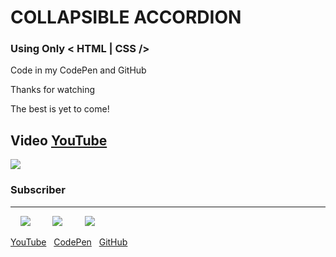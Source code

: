 # COLLAPSIBLE ACCORDION

### Using Only < HTML | CSS />

Code in my CodePen and GitHub

Thanks for watching

The best is yet to come!

## Video [YouTube](https://www.youtube.com/watch?v=4AldY5FpRBo "YouTube")

[![](https://lh3.googleusercontent.com/TO6ngj0LttsBOQxM9fIQ7HZ-Ammtxo8HlpC3LuXE6KSx9MH6EUIT85PlXMLCioLfZvmfVfGSFLlm2E_WNTBYr3O2TrwBAbQWbckAcstv4yZjky_XSOTFOXXdtfuEpVmGDLlY-NCAA02aj_5_YdoGM5ayPb0nx3nRokY7USUcrnlKlOXn8lX-msseTvNzXblV2W9OJR84ueSokvgn4EswoxLUJWZCDbl8N1DgM_8Gh95dHo1HzgRkb1kIwTR8_0du0ymPu6llyfJNvOPxPhbYVyLxoMoVbb9WmPCVeNizdovGmrZ_VWa2QBQpTyDO1JRK8N2H9tJygKSCEMzLC4wCivHgUPOaoFecNlYbCTEq7sa0fLinbi5kZT8AxAi6_1wD_nOgKvgWy0IjbIPOWkX7oelV4gEQVFsE2W-ARbcwMAFiST4HTIHhHg-yL3rDqxlW7pssQPrQDm5sCPZvaLJMSlXv9ftHO1_h7JCz8jsmDFwNUQPP6hOtTT5K7iJV_ylVxPm8U0MPn7CZ7g9VXB0A1M5_WYjXoO5dwKc6ZG5NmPHzZfiAK1nS8Ytmb46QUhdUAvMukQj8rRUTJC5nmISUiOGPEv6AU0EZfqqMmKkX9TjpXvMcwilf_ipNKUumxGpS6r9yfkgqFbLmZGgimQMgvwdqQeBsj1yDgEZ2F6EtTrNqkKPzue3ZNg=w1723-h969-no)](https://www.youtube.com/watch?v=4AldY5FpRBo "YouTube")

### Subscriber

<hr>

&nbsp;&nbsp;&nbsp;&nbsp;[![](https://img.icons8.com/ios-filled/32/000000/youtube-play.png)](https://www.youtube.com/channel/UC1L00AiTiPEin5dnUCMHgdw "YouTube")&nbsp;&nbsp;&nbsp;&nbsp;&nbsp;&nbsp;&nbsp;&nbsp;
[![](https://img.icons8.com/material/32/000000/codepen.png)](https://codepen.io/lorenzecode "CodePen")&nbsp;&nbsp;&nbsp;&nbsp;&nbsp;&nbsp;&nbsp;&nbsp;
[![](https://img.icons8.com/material-rounded/32/000000/github.png)](https://github.com/lorenzecode "GitHub")

[YouTube](https://www.youtube.com/channel/UC1L00AiTiPEin5dnUCMHgdw)&nbsp;&nbsp;
[CodePen](https://codepen.io/lorenzecode)&nbsp;&nbsp;
[GitHub](https://github.com/lorenzecode)